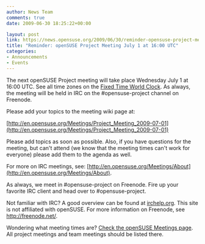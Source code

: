 ```yaml
---
author: News Team
comments: true
date: 2009-06-30 18:25:22+00:00

layout: post
link: https://news.opensuse.org/2009/06/30/reminder-opensuse-project-meeting-july-1-at-1600-utc/
title: "Reminder: openSUSE Project Meeting July 1 at 16:00 UTC"
categories:
- Announcements
- Events
---
```

The next openSUSE Project meeting will take place Wednesday July 1 at 16:00 UTC. See all time zones on the [Fixed Time World Clock](http://is.gd/1jldZ). As always, the meeting will be held in IRC on the #opensuse-project channel on Freenode.

Please add your topics to the meeting wiki page at:

[http://en.opensuse.org/Meetings/Project_Meeting_2009-07-01](http://en.opensuse.org/Meetings/Project_Meeting_2009-07-01)

Please add topics as soon as possible. Also, if you have questions for the meeting, but can't attend (we know that the meeting times can't work for everyone) please add them to the agenda as well.

For more on IRC meetings, see: [http://en.opensuse.org/Meetings/About](http://en.opensuse.org/Meetings/About).

As always, we meet in #opensuse-project on Freenode. Fire up your favorite IRC client and head over to #opensuse-project.

Not familiar with IRC? A good overview can be found at [irchelp.org](http://www.irchelp.org/). This site is not affiliated with openSUSE. For more information on Freenode, see http://freenode.net/.

Wondering what meeting times are? [Check the openSUSE Meetings page](http://en.opensuse.org/Meetings). All project meetings and team meetings should be listed there.		
